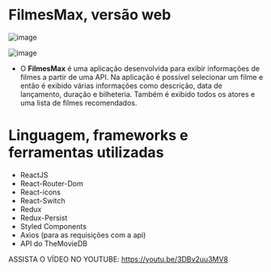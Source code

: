 # FilmesMax, versão web

![image](https://user-images.githubusercontent.com/59968647/80411354-722f3f80-88a2-11ea-8345-cc4c007b0198.png)

![image](https://user-images.githubusercontent.com/59968647/80411520-b4f11780-88a2-11ea-9bb2-2b0d99dae8bb.png)

- O **FilmesMax** é uma aplicação desenvolvida para exibir informações de filmes a partir de uma API. Na aplicação é possível selecionar um filme e então é exibido várias informações como descrição, data de lançamento, duração e bilheteria. Também é exibido todos os atores e uma lista de filmes recomendados.

# Linguagem, frameworks e ferramentas utilizadas

- ReactJS
- React-Router-Dom
- React-icons
- React-Switch
- Redux
- Redux-Persist
- Styled Components
- Axios (para as requisições com a api)
- API do TheMovieDB

ASSISTA O VÍDEO NO YOUTUBE: https://youtu.be/3DBv2uu3MV8
